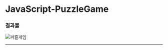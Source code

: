 # JavaScript-PuzzleGame

### 결과물
![퍼즐게임](https://user-images.githubusercontent.com/85085844/137416491-45ed175b-6553-483f-a39f-e51e446f753a.gif)

---
